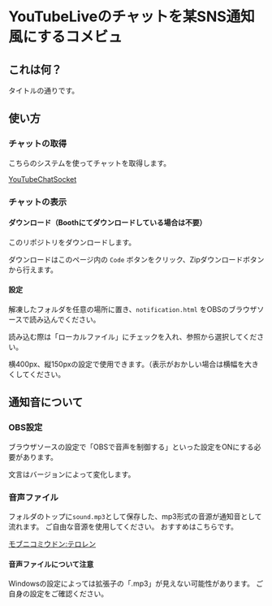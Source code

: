 # YouTubeLiveのチャットを某SNS通知風にするコメビュ
## これは何？
タイトルの通りです。

## 使い方
### チャットの取得
こちらのシステムを使ってチャットを取得します。

[YouTubeChatSocket](https://ryumaryama.booth.pm/items/3962159)

### チャットの表示

#### ダウンロード（Boothにてダウンロードしている場合は不要）

このリポジトリをダウンロードします。

ダウンロードはこのページ内の `Code` ボタンをクリック、Zipダウンロードボタンから行えます。

#### 設定

解凍したフォルダを任意の場所に置き、`notification.html` をOBSのブラウザソースで読み込んでください。

読み込む際は「ローカルファイル」にチェックを入れ、参照から選択してください。

横400px、縦150pxの設定で使用できます。（表示がおかしい場合は横幅を大きくしてください。

## 通知音について
### OBS設定
ブラウザソースの設定で「OBSで音声を制御する」といった設定をONにする必要があります。

文言はバージョンによって変化します。

### 音声ファイル
フォルダのトップに`sound.mp3`として保存した、mp3形式の音源が通知音として流れます。
ご自由な音源を使用してください。
おすすめはこちらです。

[モブニコミウドン:テロレン](https://mobunikomiudon.com/sound/se-system/)

#### 音声ファイルについて注意

Windowsの設定によっては拡張子の「.mp3」が見えない可能性があります。
ご自身の設定をご確認ください。

